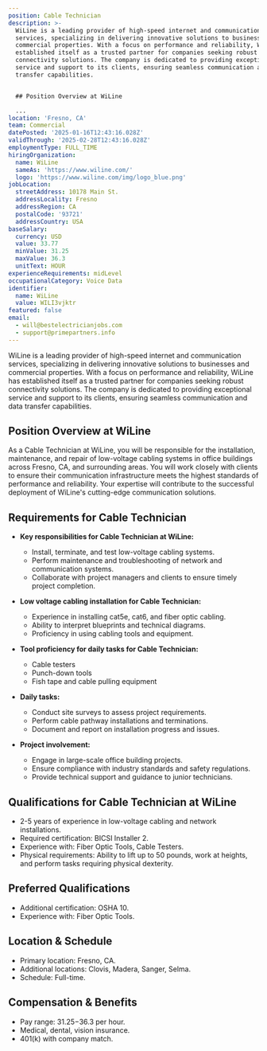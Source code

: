 ```yaml
---
position: Cable Technician
description: >-
  WiLine is a leading provider of high-speed internet and communication
  services, specializing in delivering innovative solutions to businesses and
  commercial properties. With a focus on performance and reliability, WiLine has
  established itself as a trusted partner for companies seeking robust
  connectivity solutions. The company is dedicated to providing exceptional
  service and support to its clients, ensuring seamless communication and data
  transfer capabilities.


  ## Position Overview at WiLine

  ...
location: 'Fresno, CA'
team: Commercial
datePosted: '2025-01-16T12:43:16.028Z'
validThrough: '2025-02-28T12:43:16.028Z'
employmentType: FULL_TIME
hiringOrganization:
  name: WiLine
  sameAs: 'https://www.wiline.com/'
  logo: 'https://www.wiline.com/img/logo_blue.png'
jobLocation:
  streetAddress: 10178 Main St.
  addressLocality: Fresno
  addressRegion: CA
  postalCode: '93721'
  addressCountry: USA
baseSalary:
  currency: USD
  value: 33.77
  minValue: 31.25
  maxValue: 36.3
  unitText: HOUR
experienceRequirements: midLevel
occupationalCategory: Voice Data
identifier:
  name: WiLine
  value: WILI3vjktr
featured: false
email:
  - will@bestelectricianjobs.com
  - support@primepartners.info
---
```




WiLine is a leading provider of high-speed internet and communication services, specializing in delivering innovative solutions to businesses and commercial properties. With a focus on performance and reliability, WiLine has established itself as a trusted partner for companies seeking robust connectivity solutions. The company is dedicated to providing exceptional service and support to its clients, ensuring seamless communication and data transfer capabilities.

## Position Overview at WiLine

As a Cable Technician at WiLine, you will be responsible for the installation, maintenance, and repair of low-voltage cabling systems in office buildings across Fresno, CA, and surrounding areas. You will work closely with clients to ensure their communication infrastructure meets the highest standards of performance and reliability. Your expertise will contribute to the successful deployment of WiLine's cutting-edge communication solutions.

## Requirements for Cable Technician

- **Key responsibilities for Cable Technician at WiLine:**
  - Install, terminate, and test low-voltage cabling systems.
  - Perform maintenance and troubleshooting of network and communication systems.
  - Collaborate with project managers and clients to ensure timely project completion.

- **Low voltage cabling installation for Cable Technician:**
  - Experience in installing cat5e, cat6, and fiber optic cabling.
  - Ability to interpret blueprints and technical diagrams.
  - Proficiency in using cabling tools and equipment.

- **Tool proficiency for daily tasks for Cable Technician:**
  - Cable testers
  - Punch-down tools
  - Fish tape and cable pulling equipment

- **Daily tasks:**
  - Conduct site surveys to assess project requirements.
  - Perform cable pathway installations and terminations.
  - Document and report on installation progress and issues.

- **Project involvement:**
  - Engage in large-scale office building projects.
  - Ensure compliance with industry standards and safety regulations.
  - Provide technical support and guidance to junior technicians.

## Qualifications for Cable Technician at WiLine

- 2-5 years of experience in low-voltage cabling and network installations.
- Required certification: BICSI Installer 2.
- Experience with: Fiber Optic Tools, Cable Testers.
- Physical requirements: Ability to lift up to 50 pounds, work at heights, and perform tasks requiring physical dexterity.

## Preferred Qualifications

- Additional certification: OSHA 10.
- Experience with: Fiber Optic Tools.

## Location & Schedule

- Primary location: Fresno, CA.
- Additional locations: Clovis, Madera, Sanger, Selma.
- Schedule: Full-time.

## Compensation & Benefits

- Pay range: $31.25-$36.3 per hour.
- Medical, dental, vision insurance.
- 401(k) with company match.
